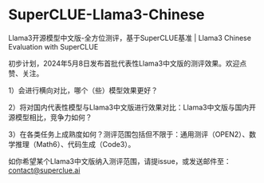 # SuperCLUE-Llama3-Chinese
Llama3开源模型中文版-全方位测评，基于SuperCLUE基准 | Llama3 Chinese Evaluation with SuperCLUE

初步计划，2024年5月8日发布首批代表性Llama3中文版的测评效果。欢迎点赞、关注。

1）会进行横向对比，哪个（些）模型效果更好？

2）将对国内代表性模型与Llama3中文版进行效果对比：Llama3中文版与国内开源模型相比，竞争力如何？

3）在各类任务上成熟度如何？测评范围包括但不限于：通用测评（OPEN2）、数学推理（Math6）、代码生成（Code3）。

如你希望某个Llama3中文版纳入测评范围，请提issue，或发送邮件至：contact@superclue.ai
